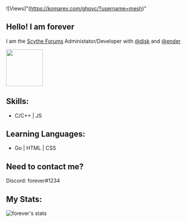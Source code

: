 ![Views]"(https://komarev.com/ghpvc/?username=mesh)"

Hello! I am forever
--
I am the [Scythe Forums](https://scythe.in) Administator/Developer with [@disk](https://github.com.disk) and [@ender](https://github.com/ender)

<p align="left">
  <img width="100" height="100" src="https://cdn.discordapp.com/attachments/794092739028975646/839287031191830538/image0.gif">
</p>

Skills:
--
* C/C++ | JS

Learning Languages:
--
* Go | HTML | CSS

Need to contact me?
--
Discord: forever#1234

My Stats:
-------------------------

![forever's stats](https://github-readme-stats.vercel.app/api?username=mesh&show_icons=true&theme=radical)
